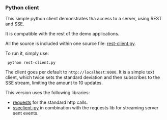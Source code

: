 ### Python client

This simple python client demonstrates tha access to a server, using REST and SSE.

It is compatible with the rest of the demo applications.

All the source is included within one source file: [rest-client.py](rest-client.py). 

To run it, simply use:

``` python rest-client.py```

The client goes per default to `http://localhost:8080`. It is a simple text client, 
which twice sets the standard deviation and then subscribes to the SSE stream, limiting the
amount to 10 updates.

This version uses the following libraries:

* [requests](https://2.python-requests.org/en/master/) for the standard http calls.
* [sseclient-py](https://github.com/mpetazzoni/sseclient) in combination with the requests lib for streaming server sent events.
 